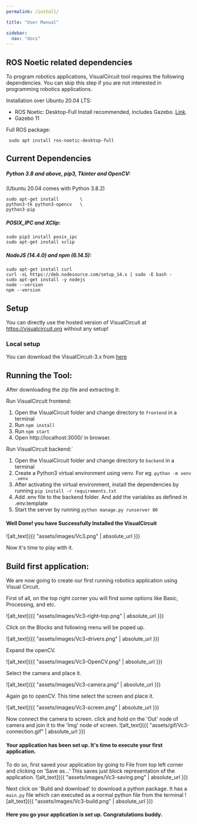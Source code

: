 ```yaml
---
permalink: /install/

title: "User Manual"

sidebar:
  nav: "docs"
---
```



## ROS Noetic related dependencies


To program robotics applications, VisualCircuit tool requires the following dependencies. You can skip this step if you are not interested in programming robotics applications. 

Installation over Ubuntu 20.04 LTS:

- ROS Noetic: Desktop-Full Install recommended, includes Gazebo. [Link](http://wiki.ros.org/noetic/Installation/Ubuntu).
- Gazebo 11

Full ROS package:

```
 sudo apt install ros-noetic-desktop-full
```

## Current Dependencies

##### Python 3.8 and above, pip3, Tkinter and OpenCV:
(Ubuntu 20.04 comes with Python 3.8.2)

```
sudo apt-get install        \
python3-tk python3-opencv   \
python3-pip
```


##### POSIX_IPC and XClip:

```
sudo pip3 install posix_ipc
sudo apt-get install xclip
```


##### NodeJS (14.4.0) and npm (6.14.5):

```
sudo apt-get install curl                                       
curl -sL https://deb.nodesource.com/setup_14.x | sudo -E bash -
sudo apt-get install -y nodejs
node --version
npm --version
```


## Setup

You can directly use the hosted version of VisualCircuit at https://visualcircuit.org without any setup!

### Local setup

You can download the VisualCircuit-3.x from [here](https://github.com/JdeRobot/VisualCircuit/releases)

## Running the Tool:

After downloading the zip file and extracting it:

Run VisualCircuit frontend:

1. Open the VisualCircuit folder and change directory to `frontend` in a terminal
2. Run `npm install`
3. Run `npm start`
4. Open http://localhost:3000/ in browser.

Run VisualCircuit backend:`

1. Open the VisualCircuit folder and change directory to `backend` in a terminal
2. Create a Python3 virtual environment using venv. For eg. `python -m venv .venv`
3. After activating the virtual environment, install the dependencies by running `pip install -r requirements.txt`
4. Add .env file to the backend folder. And add the variables as defined in .env.template
5. Start the server by running `python manage.py runserver 80`


#### Well Done! you have Successfully Installed the VisualCircuit

![alt_text]({{ "assets/images/Vc3.png" | absolute_url }})


Now it's time to play with it.

## Build first application:

We are now going to create our first running robotics application using Visual Circuit.

First of all, on the top right corner you will find some options like Basic, Processing, and etc.

![alt_text]({{ "assets/images/Vc3-right-top.png" | absolute_url }})

Click on the Blocks and following menu will be poped up.

![alt_text]({{ "assets/images/Vc3-drivers.png" | absolute_url }})

Expand the openCV.

![alt_text]({{ "assets/images/Vc3-OpenCV.png" | absolute_url }})



Select the camera and place it.


![alt_text]({{ "assets/images/Vc3-camera.png" | absolute_url }})

Again go to openCV. This time select the screen and place it.

![alt_text]({{ "assets/images/Vc3-screen.png" | absolute_url }})

Now connect the camera to screen. click and hold on the 'Out' node of camera and join it to the 'Img' node of screen.
![alt_text]({{ "assets/gif/Vc3-connection.gif" | absolute_url }})

#### Your application has been set up. It's time to execute your first application.
To do so, first saved your application by going to File from top left corner and clicking on 'Save as...' 
This saves just block representation of the application.
![alt_text]({{ "assets/images/Vc3-saving.png" | absolute_url }})

Next click on 'Build and download' to download a python package. It has a `main.py` file which can executed as a normal python file from the terminal
![alt_text]({{ "assets/images/Vc3-build.png" | absolute_url }})

#### Here you go your application is set up. Congratulations buddy.









    